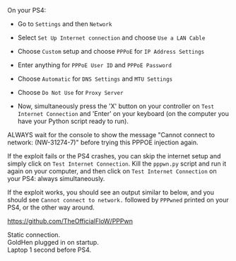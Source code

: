 On your PS4:

- Go to `Settings` and then `Network`
    
- Select `Set Up Internet connection` and choose `Use a LAN Cable`
    
- Choose `Custom` setup and choose `PPPoE` for `IP Address Settings`
    
- Enter anything for `PPPoE User ID` and `PPPoE Password`
    
- Choose `Automatic` for `DNS Settings` and `MTU Settings`
    
- Choose `Do Not Use` for `Proxy Server`
    
- Now, simultaneously press the 'X' button on your controller on `Test Internet Connection` and 'Enter' on your keyboard (on the computer you have your Python script ready to run).
    

ALWAYS wait for the console to show the message "Cannot connect to network: (NW-31274-7)" before trying this PPPOE injection again.

If the exploit fails or the PS4 crashes, you can skip the internet setup and simply click on `Test Internet Connection`. Kill the `pppwn.py` script and run it again on your computer, and then click on `Test Internet Connection` on your PS4: always simultaneously.

If the exploit works, you should see an output similar to below, and you should see `Cannot connect to network.` followed by `PPPwned` printed on your PS4, or the other way around.

https://github.com/TheOfficialFloW/PPPwn  
  
Static connection.  
GoldHen plugged in on startup.  
Laptop 1 second before PS4.  